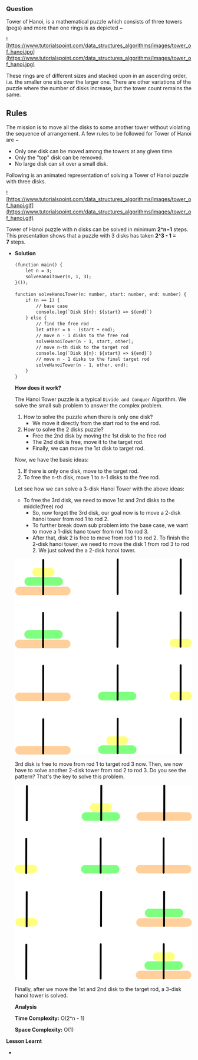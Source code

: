 ### Question

Tower of Hanoi, is a mathematical puzzle which consists of three towers (pegs) and more than one rings is as depicted −

![https://www.tutorialspoint.com/data_structures_algorithms/images/tower_of_hanoi.jpg](https://www.tutorialspoint.com/data_structures_algorithms/images/tower_of_hanoi.jpg)

These rings are of different sizes and stacked upon in an ascending order, i.e. the smaller one sits over the larger one. There are other variations of the puzzle where the number of disks increase, but the tower count remains the same.

## Rules

The mission is to move all the disks to some another tower without violating the sequence of arrangement. A few rules to be followed for Tower of Hanoi are −

- Only one disk can be moved among the towers at any given time.
- Only the "top" disk can be removed.
- No large disk can sit over a small disk.

Following is an animated representation of solving a Tower of Hanoi puzzle with three disks.

![https://www.tutorialspoint.com/data_structures_algorithms/images/tower_of_hanoi.gif](https://www.tutorialspoint.com/data_structures_algorithms/images/tower_of_hanoi.gif)

Tower of Hanoi puzzle with n disks can be solved in minimum **2^n−1** steps. This presentation shows that a puzzle with 3 disks has taken **2^3 - 1 = 7** steps.

- **Solution**

    ```tsx
    (function main() {
        let n = 3;
        solveHanoiTower(n, 1, 3);
    }());

    function solveHanoiTower(n: number, start: number, end: number) {
        if (n == 1) {
            // base case
            console.log(`Disk ${n}: ${start} => ${end}`)
        } else {
            // find the free rod
            let other = 6 - (start + end);
            // move n - 1 disks to the free rod
            solveHanoiTower(n - 1, start, other);
            // move n-th disk to the target rod
            console.log(`Disk ${n}: ${start} => ${end}`)
            // move n - 1 disks to the final target rod
            solveHanoiTower(n - 1, other, end);
        }
    }
    ```

    **How does it work?**

    The Hanoi Tower puzzle is a typical `Divide and Conquer` Algorithm. We solve the small sub problem to answer the complex problem.

    1. How to solve the puzzle when there is only one disk?
        - We move it directly from the start rod to the end rod.
    2. How to solve the 2 disks puzzle?
        - Free the 2nd disk by moving the 1st disk to the free rod
        - The 2nd disk is free, move it to the target rod.
        - Finally, we can move the 1st disk to target rod.

    Now, we have the basic ideas:

    1. If there is only one disk, move to the target rod.
    2. To free the n-th disk, move 1 to n-1 disks to the free rod.

    Let see how we can solve a 3-disk Hanoi Tower with the above ideas:

    - To free the 3rd disk, we need to move 1st and 2nd disks to the middle(free) rod
        - So, now forget the 3rd disk, our goal now is to move a 2-disk hanoi tower from rod 1 to rod 2.
        - To further break down sub problem into the base case, we want to move a 1-disk hano tower from rod 1 to rod 3.
        - After that, disk 2 is free to move from rod 1 to rod 2. To finish the 2-disk hanoi tower, we need to move the disk 1 from rod 3 to rod 2. We just solved the a 2-disk hanoi tower.

    ![hanoi-tower-explanatio-1.png](hanoi-tower-explanation-1.png)

    3rd disk is free to move from rod 1 to target rod 3 now. Then, we now have to solve another 2-disk tower from rod 2 to rod 3. Do you see the pattern? That's the key to solve this problem.

    ![hanoi-tower-explanatio-2.png](hanoi-tower-explanation-2.png)

    Finally, after we move the 1st and 2nd disk to the target rod, a 3-disk hanoi tower is solved.

    **Analysis**

    **Time Complexity:** O(2^n - 1)

    **Space Complexity:** O(1)

**Lesson Learnt**

-